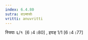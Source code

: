 ```yaml
---
index: 6.4.80
sutra: वाऽम्शसोः
vritti: anuvritti
---
```


स्त्रियाः ६/१  [6।4।80] , इयङ् 1/1 [6।4।77]
